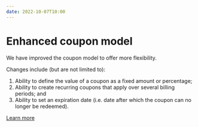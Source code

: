 ```yaml
---
date: 2022-10-07T10:00
---
```


# Enhanced coupon model
We have improved the coupon model to offer more flexibility.

Changes include (but are not limited to):
1. Ability to define the value of a coupon as a fixed amount or percentage;
2. Ability to create recurring coupons that apply over several billing periods; and
3. Ability to set an expiration date (i.e. date after which the coupon can no longer be redeemed).

[Learn more](/docs/guide/coupons)